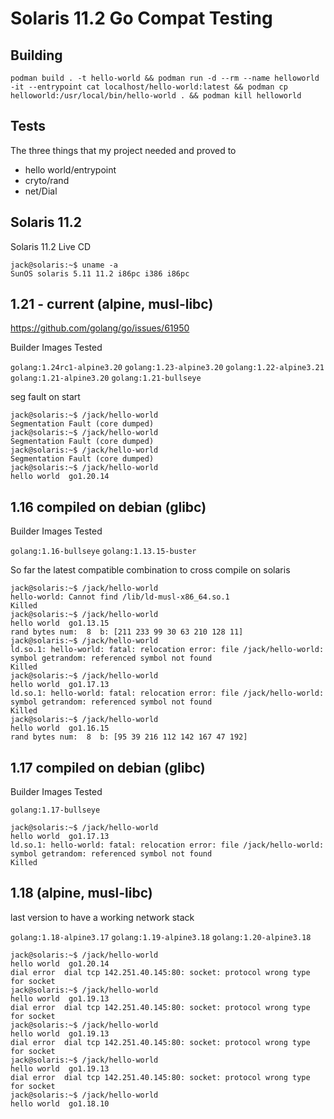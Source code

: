 # Solaris 11.2 Go Compat Testing #

## Building ##

```
podman build . -t hello-world && podman run -d --rm --name helloworld -it --entrypoint cat localhost/hello-world:latest && podman cp helloworld:/usr/local/bin/hello-world . && podman kill helloworld
```

## Tests ## 

The three things that my project needed and proved to 

* hello world/entrypoint
* cryto/rand
* net/Dial

## Solaris 11.2 ##

Solaris 11.2 Live CD

```
jack@solaris:~$ uname -a
SunOS solaris 5.11 11.2 i86pc i386 i86pc
```

## 1.21 - current (alpine, musl-libc) ##

https://github.com/golang/go/issues/61950

Builder Images Tested

`golang:1.24rc1-alpine3.20`
`golang:1.23-alpine3.20`
`golang:1.22-alpine3.21`
`golang:1.21-alpine3.20`
`golang:1.21-bullseye`

seg fault on start

```
jack@solaris:~$ /jack/hello-world 
Segmentation Fault (core dumped)
jack@solaris:~$ /jack/hello-world 
Segmentation Fault (core dumped)
jack@solaris:~$ /jack/hello-world 
Segmentation Fault (core dumped)
jack@solaris:~$ /jack/hello-world 
hello world  go1.20.14
```

## 1.16 compiled on debian (glibc) ##

Builder Images Tested

`golang:1.16-bullseye`
`golang:1.13.15-buster`

So far the latest compatible combination to cross compile on solaris

```
jack@solaris:~$ /jack/hello-world 
hello-world: Cannot find /lib/ld-musl-x86_64.so.1
Killed
jack@solaris:~$ /jack/hello-world 
hello world  go1.13.15
rand bytes num:  8  b: [211 233 99 30 63 210 128 11]
jack@solaris:~$ /jack/hello-world 
ld.so.1: hello-world: fatal: relocation error: file /jack/hello-world: symbol getrandom: referenced symbol not found
Killed
jack@solaris:~$ /jack/hello-world 
hello world  go1.17.13
ld.so.1: hello-world: fatal: relocation error: file /jack/hello-world: symbol getrandom: referenced symbol not found
Killed
jack@solaris:~$ /jack/hello-world 
hello world  go1.16.15
rand bytes num:  8  b: [95 39 216 112 142 167 47 192]
```

## 1.17 compiled on debian (glibc) ##

Builder Images Tested

`golang:1.17-bullseye`

```
jack@solaris:~$ /jack/hello-world 
hello world  go1.17.13
ld.so.1: hello-world: fatal: relocation error: file /jack/hello-world: symbol getrandom: referenced symbol not found
Killed
```

## 1.18 (alpine, musl-libc) ##

last version to have a working network stack

`golang:1.18-alpine3.17`
`golang:1.19-alpine3.18`
`golang:1.20-alpine3.18`

```
jack@solaris:~$ /jack/hello-world 
hello world  go1.20.14
dial error  dial tcp 142.251.40.145:80: socket: protocol wrong type for socket
jack@solaris:~$ /jack/hello-world 
hello world  go1.19.13
dial error  dial tcp 142.251.40.145:80: socket: protocol wrong type for socket
jack@solaris:~$ /jack/hello-world 
hello world  go1.19.13
dial error  dial tcp 142.251.40.145:80: socket: protocol wrong type for socket
jack@solaris:~$ /jack/hello-world 
hello world  go1.19.13
dial error  dial tcp 142.251.40.145:80: socket: protocol wrong type for socket
jack@solaris:~$ /jack/hello-world 
hello world  go1.18.10
```




